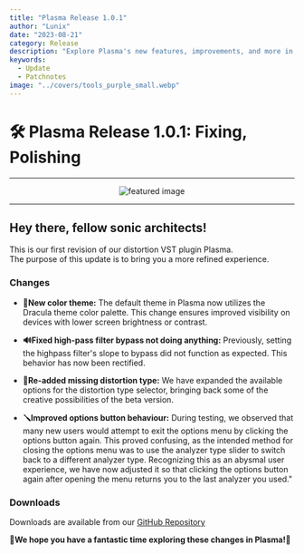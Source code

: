 ```yaml
---
title: "Plasma Release 1.0.1"
author: "Lunix"
date: "2023-08-21"
category: Release
description: "Explore Plasma's new features, improvements, and more in our recent release."
keywords:
  - Update
  - Patchnotes
image: "../covers/tools_purple_small.webp"
---
```


# 🛠️ Plasma Release 1.0.1: Fixing, Polishing

---

<div align="center">
  <img src="../../../covers/tools_purple_big.webp" alt="featured image">
</div>

---

## Hey there, fellow sonic architects!
This is our first revision of our distortion VST plugin Plasma. \
The purpose of this update is to bring you a more refined experience.

### Changes

- **🎨New color theme:** The default theme in Plasma now utilizes the Dracula theme color palette. This change ensures improved visibility on devices with lower screen brightness or contrast.

- **🔊Fixed high-pass filter bypass not doing anything:** Previously, setting the highpass filter's slope to bypass did not function as expected. This behavior has now been rectified.

- **👻Re-added missing distortion type:** We have expanded the available options for the distortion type selector, bringing back some of the creative possibilities of the beta version.

- **🪛Improved options button behaviour:** During testing, we observed that many new users would attempt to exit the options menu by clicking the options button again. This proved confusing, as the intended method for closing the options menu was to use the analyzer type slider to switch back to a different analyzer type. Recognizing this as an abysmal user experience, we have now adjusted it so that clicking the options button again after opening the menu returns you to the last analyzer you used."

### Downloads

Downloads are available from our [GitHub Repository](https://github.com/Dimethoxy/Plasma/releases)

**🌟We hope you have a fantastic time exploring these changes in Plasma!🌟**

